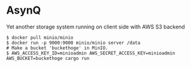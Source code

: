 # AsynQ
Yet another storage system running on client side with AWS S3 backend

```
$ docker pull minio/minio
$ docker run -p 9000:9000 minio/minio server /data
# Make a bucket 'buckethoge' in MinIO.
$ AWS_ACCESS_KEY_ID=minioadmin AWS_SECRET_ACCESS_KEY=minioadmin AWS_BUCKET=buckethoge cargo run
```
